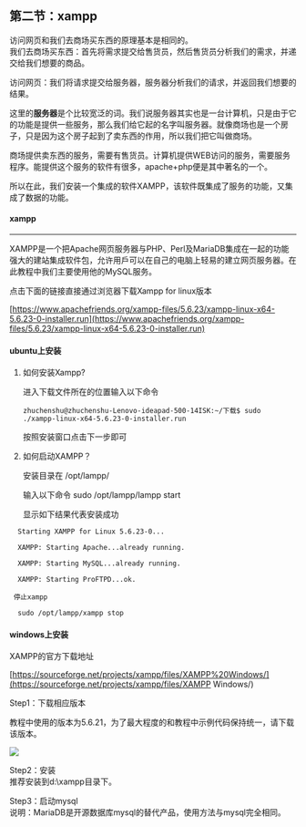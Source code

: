 ## 第二节：xampp

访问网页和我们去商场买东西的原理基本是相同的。  
我们去商场买东西：首先将需求提交给售货员，然后售货员分析我们的需求，并递交给我们想要的商品。

访问网页：我们将请求提交给服务器，服务器分析我们的请求，并返回我们想要的结果。

这里的**服务器**是个比较宽泛的词。我们说服务器其实也是一台计算机，只是由于它的功能是提供一些服务，那么我们给它起的名字叫服务器。就像商场也是一个房子，只是因为这个房子起到了卖东西的作用，所以我们把它叫做商场。

商场提供卖东西的服务，需要有售货员。计算机提供WEB访问的服务，需要服务程序。能提供这个服务的软件有很多，apache+php便是其中著名的一个。

所以在此，我们安装一个集成的软件XAMPP，该软件既集成了服务的功能，又集成了数据的功能。

#### **xampp**

---

XAMPP是一个把Apache网页服务器与PHP、Perl及MariaDB集成在一起的功能强大的建站集成软件包，允许用戶可以在自己的电脑上轻易的建立网页服务器。在此教程中我们主要使用他的MySQL服务。

点击下面的链接直接通过浏览器下载Xampp for linux版本

[https://www.apachefriends.org/xampp-files/5.6.23/xampp-linux-x64-5.6.23-0-installer.run](https://www.apachefriends.org/xampp-files/5.6.23/xampp-linux-x64-5.6.23-0-installer.run)

#### ubuntu上安装

1. 如何安装Xampp?

   进入下载文件所在的位置输入以下命令

   ```
   zhuchenshu@zhuchenshu-Lenovo-ideapad-500-14ISK:~/下载$ sudo ./xampp-linux-x64-5.6.23-0-installer.run
   ```

   按照安装窗口点击下一步即可

2. 如何启动XAMPP？

   安装目录在 /opt/lampp/

   输入以下命令      sudo /opt/lampp/lampp start

   显示如下结果代表安装成功

```
  Starting XAMPP for Linux 5.6.23-0...

  XAMPP: Starting Apache...already running.

  XAMPP: Starting MySQL...already running.

  XAMPP: Starting ProFTPD...ok.
```

     停止xampp

      sudo /opt/lampp/xampp stop

#### windows上安装

XAMPP的官方下载地址

[https://sourceforge.net/projects/xampp/files/XAMPP%20Windows/](https://sourceforge.net/projects/xampp/files/XAMPP Windows/)

Step1：下载相应版本

教程中使用的版本为5.6.21，为了最大程度的和教程中示例代码保持统一，请下载该版本。

![](https://box.kancloud.cn/c1160a7517d192fa537816576564da39_650x111.png)

Step2：安装  
推荐安装到d:\xampp目录下。

Step3：启动mysql  
说明：MariaDB是开源数据库mysql的替代产品，使用方法与mysql完全相同。

